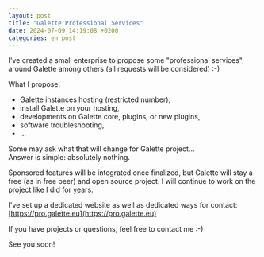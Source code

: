 ```yaml
---
layout: post
title: "Galette Professional Services"
date: 2024-07-09 14:19:08 +0200
categories: en post
---
```


I've created a small enterprise to propose some "professional services", around Galette among others (all requests will be considered) :-)

What I propose:
- Galette instances hosting (restricted number),
- install Galette on your hosting,
- developments on Galette core, plugins, or new plugins,
- software troubleshooting,
- ...

Some may ask what that will change for Galette project...
<br/>Answer is simple: absolutely nothing.

Sponsored features will be integrated once finalized, but Galette will stay a free (as in free beer) and open source project. I will continue to work on the project like I did for years.

I've set up a dedicated website as well as dedicated ways for contact:
<br/>[https://pro.galette.eu](https://pro.galette.eu)

If you have projects or questions, feel free to contact me :-)

See you soon!